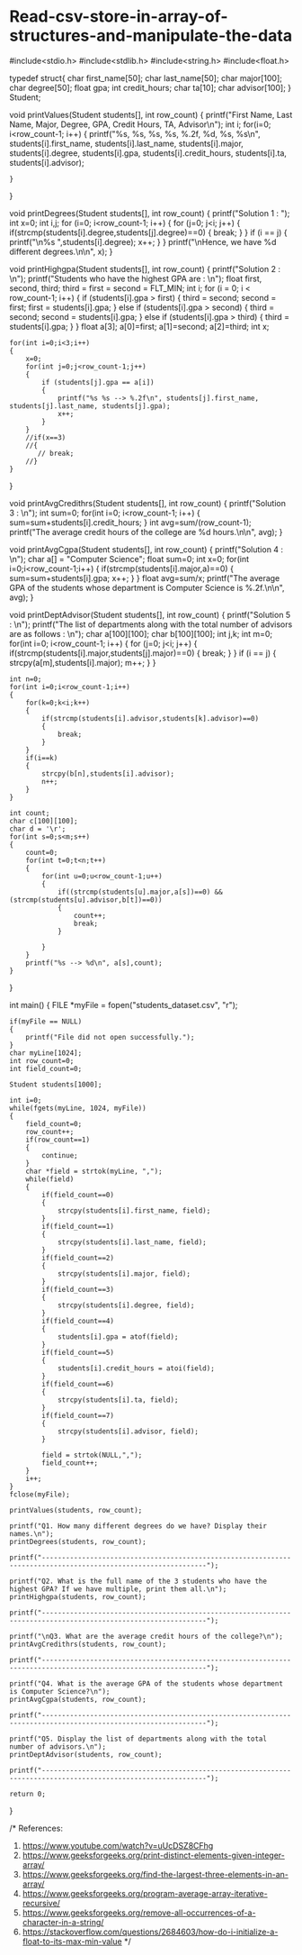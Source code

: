 # Read-csv-store-in-array-of-structures-and-manipulate-the-data

#include<stdio.h>
#include<stdlib.h>
#include<string.h>
#include<float.h>

typedef struct{
    char first_name[50];
    char last_name[50];
    char major[100];
    char degree[50];
    float gpa;
    int credit_hours;
    char ta[10];
    char advisor[100];
} Student;

void printValues(Student students[], int row_count)
{
    printf("First Name, Last Name, Major, Degree, GPA, Credit Hours, TA, Advisor\n");
    int i;
    for(i=0; i<row_count-1; i++)
    {
        printf("%s, %s, %s, %s, %.2f, %d, %s, %s\n", students[i].first_name, students[i].last_name, students[i].major, students[i].degree, students[i].gpa, students[i].credit_hours, students[i].ta, students[i].advisor);

    }

}

void printDegrees(Student students[], int row_count)
{
    printf("Solution 1 : ");
    int x=0;
    int i,j;
    for (i=0; i<row_count-1; i++)
    { 
        for (j=0; j<i; j++)
        {
            if(strcmp(students[i].degree,students[j].degree)==0)
            {
                break;
            }
        }
        if (i == j)
        {
            printf("\n%s  ",students[i].degree);
            x++;
        }
    }
    printf("\nHence, we have %d different degrees.\n\n", x);
}

void printHighgpa(Student students[], int row_count)
{
    printf("Solution 2 : \n");
    printf("Students who have the highest GPA are : \n");
    float first, second, third;
    third = first = second = FLT_MIN;
    int i;
    for (i = 0; i < row_count-1; i++)
    {
        if (students[i].gpa > first)
        {
            third = second;
            second = first;
            first = students[i].gpa;
        }
        else if (students[i].gpa > second)
        {
            third = second;
            second = students[i].gpa;
        }
        else if (students[i].gpa > third)
        {
            third = students[i].gpa;
        }
    }
    float a[3];
    a[0]=first;
    a[1]=second;
    a[2]=third;
    int x;

    for(int i=0;i<3;i++)
    {
        x=0;
        for(int j=0;j<row_count-1;j++)
        {
            if (students[j].gpa == a[i])
            {
                printf("%s %s --> %.2f\n", students[j].first_name, students[j].last_name, students[j].gpa);
                x++; 
            }
        }
        //if(x==3)
        //{
           // break;
        //}
    }
}

void printAvgCredithrs(Student students[], int row_count)
{
    printf("Solution 3 : \n");
    int sum=0;
    for(int i=0; i<row_count-1; i++)
    {
        sum=sum+students[i].credit_hours;
    }
    int avg=sum/(row_count-1);
    printf("The average credit hours of the college are %d hours.\n\n", avg); 
}

void printAvgCgpa(Student students[], int row_count)
{
    printf("Solution 4 : \n");
    char a[] = "Computer Science";
    float sum=0;
    int x=0;
    for(int i=0;i<row_count-1;i++)
    {
        if(strcmp(students[i].major,a)==0)
        {
            sum=sum+students[i].gpa;
            x++;
        }
    }
    float avg=sum/x;
    printf("The average GPA of the students whose department is Computer Science is %.2f.\n\n", avg);
}

void printDeptAdvisor(Student students[], int row_count)
{
    printf("Solution 5 : \n");
    printf("The list of departments along with the total number of advisors are as follows : \n");
    char a[100][100];
    char b[100][100];
    int j,k;
    int m=0;
    for(int i=0; i<row_count-1; i++)
    {
        for (j=0; j<i; j++)
        {
            if(strcmp(students[i].major,students[j].major)==0)
            {
                break;
            }
        }
        if (i == j)
        {
            strcpy(a[m],students[i].major);
            m++;
        }
    }

    int n=0;
    for(int i=0;i<row_count-1;i++)
    {
        for(k=0;k<i;k++)
        {
            if(strcmp(students[i].advisor,students[k].advisor)==0)
            {
                break;
            }
        }
        if(i==k)
        {
            strcpy(b[n],students[i].advisor);
            n++;
        }
    }

    int count;
    char c[100][100];
    char d = '\r';
    for(int s=0;s<m;s++)
    {
        count=0;
        for(int t=0;t<n;t++)
        {
            for(int u=0;u<row_count-1;u++)
            {
                if((strcmp(students[u].major,a[s])==0) && (strcmp(students[u].advisor,b[t])==0))
                {
                    count++;
                    break;
                }

            }
        }
        printf("%s --> %d\n", a[s],count);
    }

}
               
int main()
{
    FILE *myFile = fopen("students_dataset.csv", "r");

    if(myFile == NULL)
    {
        printf("File did not open successfully.");
    }
    char myLine[1024];
    int row_count=0;
    int field_count=0;

    Student students[1000];

    int i=0;
    while(fgets(myLine, 1024, myFile))
    {
        field_count=0;
        row_count++;
        if(row_count==1)
        {
            continue;
        }
        char *field = strtok(myLine, ",");
        while(field)
        {
            if(field_count==0)
            {
                strcpy(students[i].first_name, field);
            }
            if(field_count==1)
            {
                strcpy(students[i].last_name, field);
            }
            if(field_count==2)
            {
                strcpy(students[i].major, field);
            }
            if(field_count==3)
            {
                strcpy(students[i].degree, field);
            }
            if(field_count==4)
            {
                students[i].gpa = atof(field);
            }
            if(field_count==5)
            {
                students[i].credit_hours = atoi(field);
            }
            if(field_count==6)
            {
                strcpy(students[i].ta, field);
            }
            if(field_count==7)
            {
                strcpy(students[i].advisor, field);
            }
        
            field = strtok(NULL,",");
            field_count++;
        }
        i++;
    }
    fclose(myFile);

    printValues(students, row_count);
    
    printf("Q1. How many different degrees do we have? Display their names.\n");
    printDegrees(students, row_count);

    printf("---------------------------------------------------------------------------------------------------------------");

    printf("Q2. What is the full name of the 3 students who have the highest GPA? If we have multiple, print them all.\n");
    printHighgpa(students, row_count);

    printf("---------------------------------------------------------------------------------------------------------------");

    printf("\nQ3. What are the average credit hours of the college?\n");
    printAvgCredithrs(students, row_count);

    printf("---------------------------------------------------------------------------------------------------------------");

    printf("Q4. What is the average GPA of the students whose department is Computer Science?\n");
    printAvgCgpa(students, row_count);

    printf("---------------------------------------------------------------------------------------------------------------");

    printf("Q5. Display the list of departments along with the total number of advisors.\n");
    printDeptAdvisor(students, row_count);

    printf("---------------------------------------------------------------------------------------------------------------");

    return 0;
}


/* References:
1. https://www.youtube.com/watch?v=uUcDSZ8CFhg
2. https://www.geeksforgeeks.org/print-distinct-elements-given-integer-array/
3. https://www.geeksforgeeks.org/find-the-largest-three-elements-in-an-array/
4. https://www.geeksforgeeks.org/program-average-array-iterative-recursive/
5. https://www.geeksforgeeks.org/remove-all-occurrences-of-a-character-in-a-string/
6. https://stackoverflow.com/questions/2684603/how-do-i-initialize-a-float-to-its-max-min-value
*/
